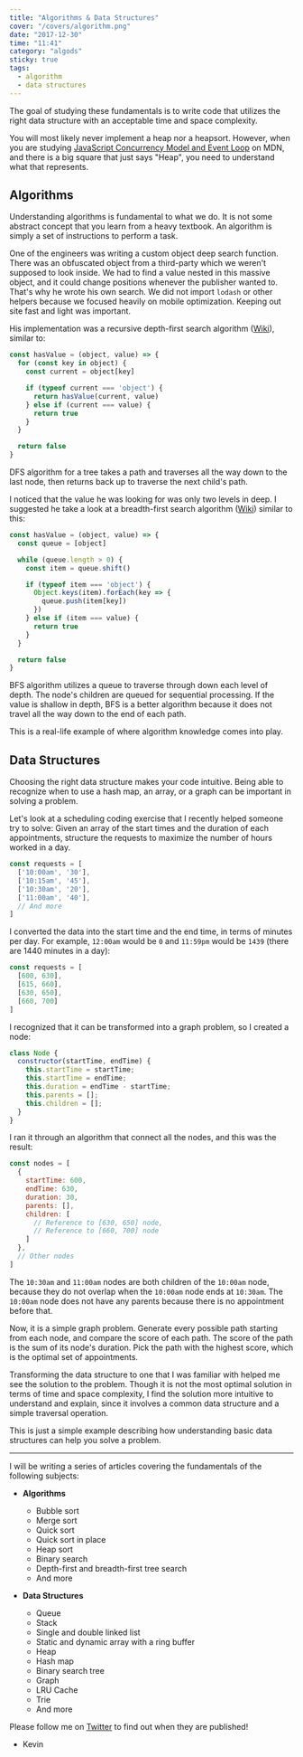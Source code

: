 ```yaml
---
title: "Algorithms & Data Structures"
cover: "/covers/algorithm.png"
date: "2017-12-30"
time: "11:41"
category: "algods"
sticky: true
tags:
  - algorithm
  - data structures
---
```


The goal of studying these fundamentals is to write code that utilizes the right data structure with an acceptable time and space complexity.

You will most likely never implement a heap nor a heapsort.  However, when you are studying [JavaScript Concurrency Model and Event Loop](https://developer.mozilla.org/en-US/docs/Web/JavaScript/EventLoop) on MDN, and there is a big square that just says "Heap", you need to understand what that represents.

## Algorithms

Understanding algorithms is fundamental to what we do.  It is not some abstract concept that you learn from a heavy textbook.  An algorithm is simply a set of instructions to perform a task.

One of the engineers was writing a custom object deep search function.  There was an obfuscated object from a third-party which we weren't supposed to look inside.  We had to find a value nested in this massive object, and it could change positions whenever the publisher wanted to.  That's why he wrote his own search.  We did not import `lodash` or other helpers because we focused heavily on mobile optimization.  Keeping out site fast and light was important.

His implementation was a recursive depth-first search algorithm ([Wiki](https://en.wikipedia.org/wiki/Depth-first_search)), similar to:

```javascript
const hasValue = (object, value) => {
  for (const key in object) {
    const current = object[key]

    if (typeof current === 'object') {
      return hasValue(current, value)
    } else if (current === value) {
      return true
    }
  }

  return false
}
```

DFS algorithm for a tree takes a path and traverses all the way down to the last node, then returns back up to traverse the next child's path.

I noticed that the value he was looking for was only two levels in deep.  I suggested he take a look at a breadth-first search algorithm ([Wiki](https://en.wikipedia.org/wiki/Breadth-first_search)) similar to this:

```javascript
const hasValue = (object, value) => {
  const queue = [object]

  while (queue.length > 0) {
    const item = queue.shift()

    if (typeof item === 'object') {
      Object.keys(item).forEach(key => {
        queue.push(item[key])
      })
    } else if (item === value) {
      return true
    }
  }

  return false
}
```

BFS algorithm utilizes a queue to traverse through down each level of depth.  The node's children are queued for sequential processing.  If the value is shallow in depth, BFS is a better algorithm because it does not travel all the way down to the end of each path.

This is a real-life example of where algorithm knowledge comes into play.

## Data Structures

Choosing the right data structure makes your code intuitive.  Being able to recognize when to use a hash map, an array, or a graph can be important in solving a problem.

Let's look at a scheduling coding exercise that I recently helped someone try to solve: Given an array of the start times and the duration of each appointments, structure the requests to maximize the number of hours worked in a day.

```javascript
const requests = [
  ['10:00am', '30'],
  ['10:15am', '45'],
  ['10:30am', '20'],
  ['11:00am', '40'],
  // And more
]
```

I converted the data into the start time and the end time, in terms of minutes per day.  For example, `12:00am` would be `0` and `11:59pm` would be `1439` (there are 1440 minutes in a day):

```javascript
const requests = [
  [600, 630],
  [615, 660],
  [630, 650],
  [660, 700]
]
```

I recognized that it can be transformed into a graph problem, so I created a node:

```javascript
class Node {
  constructor(startTime, endTime) {
    this.startTime = startTime;
    this.startTime = endTime;
    this.duration = endTime - startTime;
    this.parents = [];
    this.children = [];
  }
}
```

I ran it through an algorithm that connect all the nodes, and this was the result:

```javascript
const nodes = [
  {
    startTime: 600,
    endTime: 630,
    duration: 30,
    parents: [],
    children: [
      // Reference to [630, 650] node,
      // Reference to [660, 700] node
    ]
  },
  // Other nodes
]
```

The `10:30am` and `11:00am` nodes are both children of the `10:00am` node, because they do not overlap when the `10:00am` node ends at `10:30am`.  The `10:00am` node does not have any parents because there is no appointment before that.

Now, it is a simple graph problem.  Generate every possible path starting from each node, and compare the score of each path.  The score of the path is the sum of its node's duration.  Pick the path with the highest score, which is the optimal set of appointments.

Transforming the data structure to one that I was familiar with helped me see the solution to the problem.  Though it is not the most optimal solution in terms of time and space complexity, I find the solution more intuitive to understand and explain, since it involves a common data structure and a simple traversal operation.

This is just a simple example describing how understanding basic data structures can help you solve a problem.

---

I will be writing a series of articles covering the fundamentals of the following subjects:

* **Algorithms**
  * Bubble sort
  * Merge sort
  * Quick sort
  * Quick sort in place
  * Heap sort
  * Binary search
  * Depth-first and breadth-first tree search
  * And more

* **Data Structures**
  * Queue
  * Stack
  * Single and double linked list
  * Static and dynamic array with a ring buffer
  * Heap
  * Hash map
  * Binary search tree
  * Graph
  * LRU Cache
  * Trie
  * And more

Please follow me on [Twitter](https://twitter.com/kevinkiklee) to find out when they are published!

- Kevin

